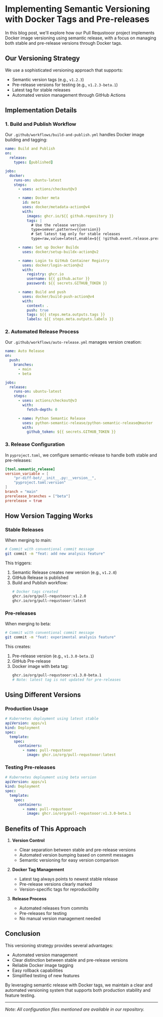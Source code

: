 # Implementing Semantic Versioning with Docker Tags and Pre-releases

In this blog post, we'll explore how our Pull Requstooor project implements Docker image versioning using semantic release, with a focus on managing both stable and pre-release versions through Docker tags.

## Our Versioning Strategy

We use a sophisticated versioning approach that supports:

- Semantic version tags (e.g., `v1.2.3`)
- Pre-release versions for testing (e.g., `v1.2.3-beta.1`)
- Latest tag for stable releases
- Automated version management through GitHub Actions

## Implementation Details

### 1. Build and Publish Workflow

Our `.github/workflows/build-and-publish.yml` handles Docker image building and tagging:

```yaml
name: Build and Publish
on:
  release:
    types: [published]

jobs:
  docker:
    runs-on: ubuntu-latest
    steps:
      - uses: actions/checkout@v3

      - name: Docker meta
        id: meta
        uses: docker/metadata-action@v4
        with:
          images: ghcr.io/${{ github.repository }}
          tags: |
            # Use the release version
            type=semver,pattern=v{{version}}
            # Set latest tag only for stable releases
            type=raw,value=latest,enable=${{ !github.event.release.prerelease }}

      - name: Set up Docker Buildx
        uses: docker/setup-buildx-action@v2

      - name: Login to GitHub Container Registry
        uses: docker/login-action@v2
        with:
          registry: ghcr.io
          username: ${{ github.actor }}
          password: ${{ secrets.GITHUB_TOKEN }}

      - name: Build and push
        uses: docker/build-push-action@v4
        with:
          context: .
          push: true
          tags: ${{ steps.meta.outputs.tags }}
          labels: ${{ steps.meta.outputs.labels }}
```

### 2. Automated Release Process

Our `.github/workflows/auto-release.yml` manages version creation:

```yaml
name: Auto Release
on:
  push:
    branches:
      - main
      - beta

jobs:
  release:
    runs-on: ubuntu-latest
    steps:
      - uses: actions/checkout@v3
        with:
          fetch-depth: 0

      - name: Python Semantic Release
        uses: python-semantic-release/python-semantic-release@master
        with:
          github_token: ${{ secrets.GITHUB_TOKEN }}
```

### 3. Release Configuration

In `pyproject.toml`, we configure semantic-release to handle both stable and pre-releases:

```toml
[tool.semantic_release]
version_variable = [
    "pr-diff-bot/__init__.py:__version__",
    "pyproject.toml:version"
]
branch = "main"
prerelease_branches = ["beta"]
prerelease = true
```

## How Version Tagging Works

### Stable Releases

When merging to main:

```bash
# Commit with conventional commit message
git commit -m "feat: add new analysis feature"
```

This triggers:

1. Semantic Release creates new version (e.g., `v1.2.0`)
2. GitHub Release is published
3. Build and Publish workflow:
   ```bash
   # Docker tags created
   ghcr.io/org/pull-requstooor:v1.2.0
   ghcr.io/org/pull-requstooor:latest
   ```

### Pre-releases

When merging to beta:

```bash
# Commit with conventional commit message
git commit -m "feat: experimental analysis feature"
```

This creates:

1. Pre-release version (e.g., `v1.3.0-beta.1`)
2. GitHub Pre-release
3. Docker image with beta tag:
   ```bash
   ghcr.io/org/pull-requstooor:v1.3.0-beta.1
   # Note: latest tag is not updated for pre-releases
   ```

## Using Different Versions

### Production Usage

```yaml
# Kubernetes deployment using latest stable
apiVersion: apps/v1
kind: Deployment
spec:
  template:
    spec:
      containers:
        - name: pull-requstooor
          image: ghcr.io/org/pull-requstooor:latest
```

### Testing Pre-releases

```yaml
# Kubernetes deployment using beta version
apiVersion: apps/v1
kind: Deployment
spec:
  template:
    spec:
      containers:
        - name: pull-requstooor
          image: ghcr.io/org/pull-requstooor:v1.3.0-beta.1
```

## Benefits of This Approach

1. **Version Control**

   - Clear separation between stable and pre-release versions
   - Automated version bumping based on commit messages
   - Semantic versioning for easy version comparison

2. **Docker Tag Management**

   - Latest tag always points to newest stable release
   - Pre-release versions clearly marked
   - Version-specific tags for reproducibility

3. **Release Process**
   - Automated releases from commits
   - Pre-releases for testing
   - No manual version management needed

## Conclusion

This versioning strategy provides several advantages:

- Automated version management
- Clear distinction between stable and pre-release versions
- Reliable Docker image tagging
- Easy rollback capabilities
- Simplified testing of new features

By leveraging semantic release with Docker tags, we maintain a clear and automated versioning system that supports both production stability and feature testing.

---

_Note: All configuration files mentioned are available in our repository._
